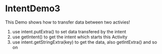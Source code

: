 # IntentDemo3
This Demo shows how to transfer data between two activies!

1. use intent.putExtra() to set data transfered by the intent
2. use getIntent() to get the intent which starts this Activity
3. use intent.getStringExtra(key) to get the data, also getIntExtra() and so on
